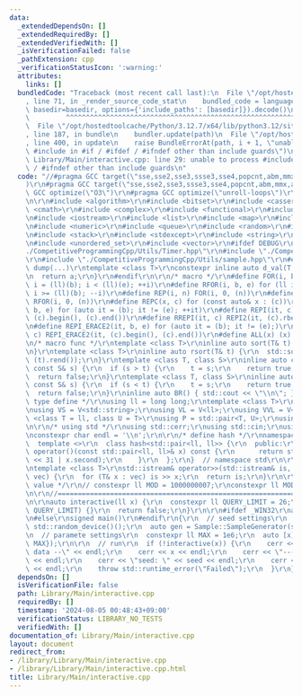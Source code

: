 ```yaml
---
data:
  _extendedDependsOn: []
  _extendedRequiredBy: []
  _extendedVerifiedWith: []
  _isVerificationFailed: false
  _pathExtension: cpp
  _verificationStatusIcon: ':warning:'
  attributes:
    links: []
  bundledCode: "Traceback (most recent call last):\n  File \"/opt/hostedtoolcache/Python/3.12.7/x64/lib/python3.12/site-packages/onlinejudge_verify/documentation/build.py\"\
    , line 71, in _render_source_code_stat\n    bundled_code = language.bundle(stat.path,\
    \ basedir=basedir, options={'include_paths': [basedir]}).decode()\n          \
    \         ^^^^^^^^^^^^^^^^^^^^^^^^^^^^^^^^^^^^^^^^^^^^^^^^^^^^^^^^^^^^^^^^^^^^^^^^^^^^^^^^^\n\
    \  File \"/opt/hostedtoolcache/Python/3.12.7/x64/lib/python3.12/site-packages/onlinejudge_verify/languages/cplusplus.py\"\
    , line 187, in bundle\n    bundler.update(path)\n  File \"/opt/hostedtoolcache/Python/3.12.7/x64/lib/python3.12/site-packages/onlinejudge_verify/languages/cplusplus_bundle.py\"\
    , line 400, in update\n    raise BundleErrorAt(path, i + 1, \"unable to process\
    \ #include in #if / #ifdef / #ifndef other than include guards\")\nonlinejudge_verify.languages.cplusplus_bundle.BundleErrorAt:\
    \ Library/Main/interactive.cpp: line 29: unable to process #include in #if / #ifdef\
    \ / #ifndef other than include guards\n"
  code: "//#pragma GCC target(\"sse,sse2,sse3,ssse3,sse4,popcnt,abm,mmx,avx,avx2,avx512f\"\
    )\r\n#pragma GCC target(\"sse,sse2,sse3,ssse3,sse4,popcnt,abm,mmx,avx\")\r\n#pragma\
    \ GCC optimize(\"O3\")\r\n#pragma GCC optimize(\"unroll-loops\")\r\n#include <immintrin.h>\r\
    \n\r\n#include <algorithm>\r\n#include <bitset>\r\n#include <cassert>\r\n#include\
    \ <cmath>\r\n#include <complex>\r\n#include <functional>\r\n#include <iomanip>\r\
    \n#include <iostream>\r\n#include <list>\r\n#include <map>\r\n#include <memory>\r\
    \n#include <numeric>\r\n#include <queue>\r\n#include <random>\r\n#include <set>\r\
    \n#include <stack>\r\n#include <stdexcept>\r\n#include <string>\r\n#include <unordered_map>\r\
    \n#include <unordered_set>\r\n#include <vector>\r\n#ifdef DEBUG\r\n#include \"\
    ./CompetitiveProgrammingCpp/Utils/Timer.hpp\"\r\n#include \"./CompetitiveProgrammingCpp/Utils/debug.hpp\"\
    \r\n#include \"./CompetitiveProgrammingCpp/Utils/sample.hpp\"\r\n#else\r\n#define\
    \ dump(...)\r\ntemplate <class T>\r\nconstexpr inline auto d_val(T a, T b) {\r\
    \n  return a;\r\n}\r\n#endif\r\n\r\n/* macro */\r\n#define FOR(i, b, e) for (ll\
    \ i = (ll)(b); i < (ll)(e); ++i)\r\n#define RFOR(i, b, e) for (ll i = (ll)((e)-1);\
    \ i >= (ll)(b); --i)\r\n#define REP(i, n) FOR(i, 0, (n))\r\n#define RREP(i, n)\
    \ RFOR(i, 0, (n))\r\n#define REPC(x, c) for (const auto& x : (c))\r\n#define REPI2(it,\
    \ b, e) for (auto it = (b); it != (e); ++it)\r\n#define REPI(it, c) REPI2(it,\
    \ (c).begin(), (c).end())\r\n#define RREPI(it, c) REPI2(it, (c).rbegin(), (c).rend())\r\
    \n#define REPI_ERACE2(it, b, e) for (auto it = (b); it != (e);)\r\n#define REPI_ERACE(it,\
    \ c) REPI_ERACE2(it, (c).begin(), (c).end())\r\n#define ALL(x) (x).begin(), (x).end()\r\
    \n/* macro func */\r\ntemplate <class T>\r\ninline auto sort(T& t) {\r\n  std::sort(ALL(t));\r\
    \n}\r\ntemplate <class T>\r\ninline auto rsort(T& t) {\r\n  std::sort((t).rbegin(),\
    \ (t).rend());\r\n}\r\ntemplate <class T, class S>\r\ninline auto chmax(T& t,\
    \ const S& s) {\r\n  if (s > t) {\r\n    t = s;\r\n    return true;\r\n  }\r\n\
    \  return false;\r\n}\r\ntemplate <class T, class S>\r\ninline auto chmin(T& t,\
    \ const S& s) {\r\n  if (s < t) {\r\n    t = s;\r\n    return true;\r\n  }\r\n\
    \  return false;\r\n}\r\ninline auto BR() { std::cout << \"\\n\"; }\r\n\r\n/*\
    \ type define */\r\nusing ll = long long;\r\ntemplate <class T>\r\nusing V = std::vector<T>;\r\
    \nusing VS = V<std::string>;\r\nusing VL = V<ll>;\r\nusing VVL = V<VL>;\r\ntemplate\
    \ <class T = ll, class U = T>\r\nusing P = std::pair<T, U>;\r\nusing PAIR = P<ll>;\r\
    \n\r\n/* using std */\r\nusing std::cerr;\r\nusing std::cin;\r\nusing std::cout;\r\
    \nconstexpr char endl = '\\n';\r\n\r\n/* define hash */\r\nnamespace std {\r\n\
    \  template <>\r\n  class hash<std::pair<ll, ll>> {\r\n  public:\r\n    size_t\
    \ operator()(const std::pair<ll, ll>& x) const {\r\n      return std::hash<ll>()(x.first\
    \ << 31 | x.second);\r\n    }\r\n  };\r\n}  // namespace std\r\n\r\n/* input */\r\
    \ntemplate <class T>\r\nstd::istream& operator>>(std::istream& is, std::vector<T>&\
    \ vec) {\r\n  for (T& x : vec) is >> x;\r\n  return is;\r\n}\r\n\r\n/* constant\
    \ value */\r\n// constexpr ll MOD = 1000000007;\r\nconstexpr ll MOD = 998244353;\r\
    \n\r\n//=============================================================================================\r\
    \n\r\nauto interactive(ll x) {\r\n  constexpr ll QUERY_LIMIT = 26;\r\n  REP(_,\
    \ QUERY_LIMIT) {}\r\n  return false;\r\n}\r\n\r\n#ifdef _WIN32\r\nauto _main()\r\
    \n#else\r\nsigned main()\r\n#endif\r\n{\r\n  // seed settings\r\n  auto seed =\
    \ std::random_device()();\r\n  auto gen = Sample::SampleGenerator(seed);\r\n\r\
    \n  // paramete settings\r\n  constexpr ll MAX = 1e6;\r\n  auto [x] = gen.generate(PAIR{1,\
    \ MAX});\r\n\r\n  // run\r\n  if (!interactive(x)) {\r\n    cerr << \"-- internal\
    \ data --\" << endl;\r\n    cerr << x << endl;\r\n    cerr << \"-------------------\"\
    \ << endl;\r\n    cerr << \"seed: \" << seed << endl;\r\n    cerr << \"-------------------\"\
    \ << endl;\r\n    throw std::runtime_error(\"Failed\");\r\n  }\r\n}"
  dependsOn: []
  isVerificationFile: false
  path: Library/Main/interactive.cpp
  requiredBy: []
  timestamp: '2024-08-05 00:48:43+09:00'
  verificationStatus: LIBRARY_NO_TESTS
  verifiedWith: []
documentation_of: Library/Main/interactive.cpp
layout: document
redirect_from:
- /library/Library/Main/interactive.cpp
- /library/Library/Main/interactive.cpp.html
title: Library/Main/interactive.cpp
---
```

